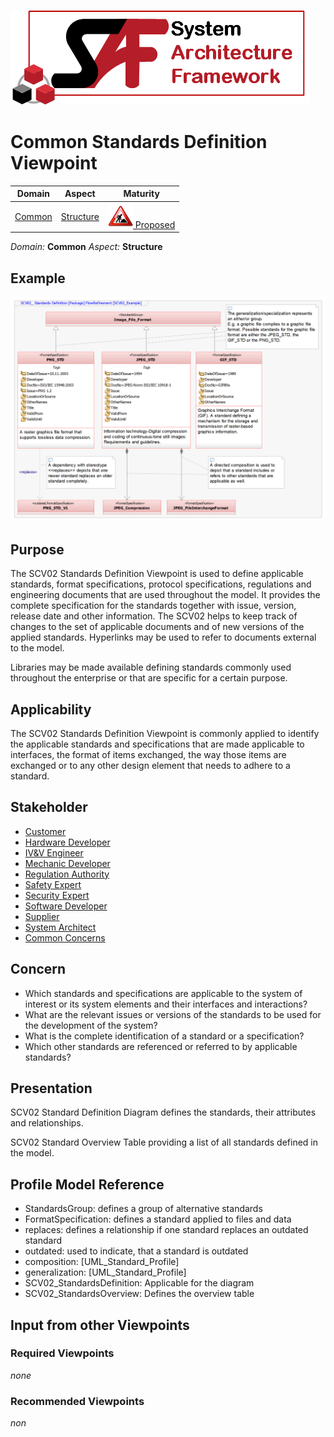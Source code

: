 ![System Architecture Framework](../diagrams/Logo_SAF.png)
# Common Standards Definition Viewpoint
|**Domain**|**Aspect**|**Maturity**|
| --- | --- | --- |
|  [Common](../domains.md#Domain-Common) |  [Structure](../aspects.md#Aspect-Structure) | [![Proposed](../diagrams/Under_construction_icon-red.svg ) Proposed](../using-saf/viewpointmaturity.md#proposed)|
*Domain:* **Common** *Aspect:* **Structure**
## Example
![Common Standards Definition](../diagrams/Common-Standards_Definition.png)
## Purpose
The SCV02 Standards Definition Viewpoint is used to define applicable standards, format specifications, protocol specifications, regulations and engineering documents that are used throughout the model. It provides the complete specification for the standards together with issue, version, release date and other information. The SCV02 helps to keep track of changes to the set of applicable documents and of new versions of the applied standards. Hyperlinks may be used to refer to documents external to the model.

Libraries may be made available defining standards commonly used throughout the enterprise or that are specific for a certain purpose.
## Applicability
The SCV02 Standards Definition Viewpoint is commonly applied to identify the applicable standards and specifications that are made applicable to interfaces, the format of items exchanged, the way those items are exchanged or to any other design element that needs to adhere to a standard.
## Stakeholder
* [Customer](../stakeholders.md#Customer)
* [Hardware Developer](../stakeholders.md#Hardware-Developer)
* [IV&V Engineer](../stakeholders.md#IV&V-Engineer)
* [Mechanic Developer](../stakeholders.md#Mechanic-Developer)
* [Regulation Authority](../stakeholders.md#Regulation-Authority)
* [Safety Expert](../stakeholders.md#Safety-Expert)
* [Security Expert](../stakeholders.md#Security-Expert)
* [Software Developer](../stakeholders.md#Software-Developer)
* [Supplier](../stakeholders.md#Supplier)
* [System Architect](../stakeholders.md#System-Architect)
* [Common Concerns](../stakeholders.md#Common-Concerns)

## Concern
* Which standards and specifications are applicable to the system of interest or its system elements and their interfaces and interactions?
* What are the relevant issues or versions of the standards to be used for the development of the system?
* What is the complete identification of a standard or a specification?
* Which other standards are referenced or referred to by applicable standards?

## Presentation
SCV02 Standard Definition Diagram defines the standards, their attributes and relationships.

SCV02 Standard Overview Table providing a list of all standards defined in the model.


## Profile Model Reference
* StandardsGroup: defines a group of alternative standards
* FormatSpecification: defines a standard applied to files and data
* replaces: defines a relationship if one standard replaces an outdated standard
* outdated: used to indicate, that a standard is outdated
* composition: [UML_Standard_Profile]
* generalization: [UML_Standard_Profile]
* SCV02_StandardsDefinition: Applicable for the diagram
* SCV02_StandardsOverview: Defines the overview table

## Input from other Viewpoints
### Required Viewpoints
*none*
### Recommended Viewpoints
*non*
